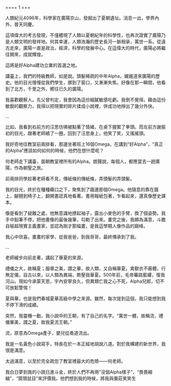 ==== 1 ===

人類紀元4096年，科學家在廣陽京山，發掘出了夏朝遺址。消息一出，學界內外，普天同慶。

這項偉大的考古發現，不僅體現了人類以夏朝紀年的科學性，也再次證實了廣陽乃是人類文明的發祥地。何其幸運，人類浩瀚的歷史長河一脈相承，萬世一系。從遠古走來，廣陽一直是政治，經濟，科學的發展中心。在這偉大的時代，廣陽必將繼往開來，成就輝煌。

這將是好Alpha建功立業的首選之地。

講臺上，我們的特級教師，如是說。頭髮稀疏的中年Alpha，娓娓道來廣陽的歷史。他的目光慢慢從我們學生，挪到了窗口，又漸漸失焦。好像在那一瞬間，他看到了北方，千里之外，嚮往已久的廣陽。

我喜歡觀察人。先父曾判定，我會因為這份細膩敏感吃虧。我倒不覺得。藉由這份敏銳的觀察力，我得以把現實的碎片揉成小說裡，併成功地掙出了幾分外快。

...

比如，我看到右前方的汪思彷彿被點著了情緒，在桌下握緊了拳頭。而左前方謝振初的目光，跟著老師繞了一圈，回到了汪思身上，他笑了笑，又搖搖頭。

我好奇地往教室前兩排看，那邊坐著班上16個Omega。在講到“好Alpha”，“真正的Alpha”應該如何如何的時候，他們在想什麼呢？

何老師走下講臺，面朝教室裡所有的Alpha。朗聲說，每個人，都應當去一趟廣陽，作為朝聖之旅。

前兩排同學趁著老師看不見，傳紙條的傳紙條，弄頭髮的弄頭髮。

我的目光，終於在種種藉口之下，聚焦到了牆邊那個Omega。他隨意的靠在牆上，腳翹到椅子上，翻開書認真地看著。書用報紙包著，乍看起來，還真像歷史課本。

像是看到了疑難之處，他無意識地撩起袖子，露出小麥色的手臂，換了個姿勢。我手中鉛筆不停，把他畫像的最後幾筆，勾勒了出來。畫完之後，我頗為滿意，斗膽自喻超現實主義畫家，並認為剛才那幅畫，是我這學期人像作品的巔峰。

我心中欣喜。畫畫的家學，從我爸爸，到我哥哥，最終傳承到了我。

...

老師緩步向前走著，講起了華夏的來源。

禮儀之大，故稱夏；服章之美，謂之華，故人類，又自稱華夏。禽獸衣不蔽體，行無定儀，自古以來，以人類為異端，欺壓我華夏。500年前，毛帝篳路藍縷，復我河山。現如今承蒙天恩，宇內安寧良久，但異類亡我之心不死，Alpha兒郎，切不可放鬆警惕！

夏與華，也是我們春城夏華高級中學之來源。雖然，每次提到這個，我只能想到我不停下滑的成績。

突然，我靈機一動，我小說中的王朝，有了自己的名字。“萬世一體，故稱流，禮儀華美，謂之夏，故我夏流王朝。”

流，原意為Omega產子，嬰兒從甬道流出。

我是一名黃色小說寫手，特長在於一本正經地胡說八道。對於我構建的新世界，我很是滿意。

太過滿意，以至於完全疏忽了教室裡最大的危險——何老師。

我白日夢到我的小說日進斗金，終於人們不再用“沒個Alpha樣子”，“畏畏縮縮”，“獐頭鼠目”來評價我。他們想到我的時候，將我與棗莊笑笑生